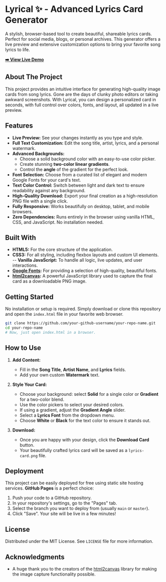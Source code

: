 # Lyrical ✨ - Advanced Lyrics Card Generator

A stylish, browser-based tool to create beautiful, shareable lyrics cards. Perfect for social media, blogs, or personal archives. This generator offers a live preview and extensive customization options to bring your favorite song lyrics to life.

**[➡️ View Live Demo](https://lyrical-sd.vercel.app/)**  


## About The Project

This project provides an intuitive interface for generating high-quality image cards from song lyrics. Gone are the days of clunky photo editors or taking awkward screenshots. With Lyrical, you can design a personalized card in seconds, with full control over colors, fonts, and layout, all updated in a live preview.

## Features

-   **Live Preview:** See your changes instantly as you type and style.
-   **Full Text Customization:** Edit the song title, artist, lyrics, and a personal watermark.
-   **Advanced Backgrounds:**
    -   Choose a solid background color with an easy-to-use color picker.
    -   Create stunning **two-color linear gradients**.
    -   Control the **angle** of the gradient for the perfect look.
-   **Font Selection:** Choose from a curated list of elegant and modern Google Fonts for your card's text.
-   **Text Color Control:** Switch between light and dark text to ensure readability against any background.
-   **High-Quality Download:** Export your final creation as a high-resolution PNG file with a single click.
-   **Fully Responsive:** Works beautifully on desktop, tablet, and mobile browsers.
-   **Zero Dependencies:** Runs entirely in the browser using vanilla HTML, CSS, and JavaScript. No installation needed.

## Built With

-   **HTML5:** For the core structure of the application.
-   **CSS3:** For all styling, including flexbox layouts and custom UI elements.
--   **Vanilla JavaScript:** To handle all logic, live updates, and user interactions.
-   **[Google Fonts](https://fonts.google.com/):** For providing a selection of high-quality, beautiful fonts.
-   **[html2canvas](https://html2canvas.hertzen.com/):** A powerful JavaScript library used to capture the final card as a downloadable PNG image.

## Getting Started

No installation or setup is required. Simply download or clone this repository and open the `index.html` file in your favorite web browser.

```bash
git clone https://github.com/your-github-username/your-repo-name.git
cd your-repo-name
# Now, just open index.html in a browser.
```

## How to Use

1.  **Add Content:**
    -   Fill in the **Song Title**, **Artist Name**, and **Lyrics** fields.
    -   Add your own custom **Watermark** text.

2.  **Style Your Card:**
    -   Choose your background: select **Solid** for a single color or **Gradient** for a two-color blend.
    -   Use the color pickers to select your desired colors.
    -   If using a gradient, adjust the **Gradient Angle** slider.
    -   Select a **Lyrics Font** from the dropdown menu.
    -   Choose **White** or **Black** for the text color to ensure it stands out.

3.  **Download:**
    -   Once you are happy with your design, click the **Download Card** button.
    -   Your beautifully crafted lyrics card will be saved as a `lyrics-card.png` file.

## Deployment

This project can be easily deployed for free using static site hosting services. **GitHub Pages** is a perfect choice:

1.  Push your code to a GitHub repository.
2.  In your repository's settings, go to the "Pages" tab.
3.  Select the branch you want to deploy from (usually `main` or `master`).
4.  Click "Save". Your site will be live in a few minutes!

## License

Distributed under the MIT License. See `LICENSE` file for more information.

## Acknowledgments

-   A huge thank you to the creators of the [html2canvas](https://html2canvas.hertzen.com/) library for making the image capture functionality possible.
